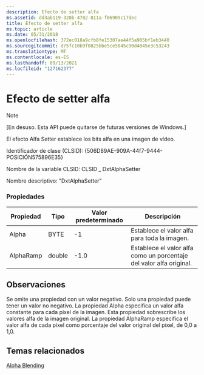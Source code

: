 ```yaml
---
description: Efecto de setter alfa
ms.assetid: dd3ab119-328b-4782-811a-f06909c17dec
title: Efecto de setter alfa
ms.topic: article
ms.date: 05/31/2018
ms.openlocfilehash: 372ec018a9cfb8fe15307ae44f5a905bf1eb3440
ms.sourcegitcommit: d75fc10b9f0825bbe5ce5045c90d4045e3c53243
ms.translationtype: MT
ms.contentlocale: es-ES
ms.lasthandoff: 09/13/2021
ms.locfileid: "127162377"
---
```

# <a name="alpha-setter-effect"></a>Efecto de setter alfa

> [!Note]  
> \[En desuso. Esta API puede quitarse de futuras versiones de Windows.\]

 

El efecto Alfa Setter establece los bits alfa en una imagen de vídeo.

Identificador de clase (CLSID): {506D89AE-909A-44f7-9444-POSICIÓN575896E35}

Nombre de la variable CLSID: CLSID \_ DxtAlphaSetter

Nombre descriptivo: "DxtAlphaSetter"

### <a name="properties"></a>Propiedades



| Propiedad  | Tipo   | Valor predeterminado | Descripción                                                 |
|-----------|--------|---------|-------------------------------------------------------------|
| Alpha     | BYTE   | -1      | Establece el valor alfa para toda la imagen.                        |
| AlphaRamp | double | -1.0    | Establece el valor alfa como un porcentaje del valor alfa original. |



 

## <a name="remarks"></a>Observaciones

Se omite una propiedad con un valor negativo. Solo una propiedad puede tener un valor no negativo. La propiedad Alpha especifica un valor alfa constante para cada píxel de la imagen. Esta propiedad sobrescribe los valores alfa de la imagen original. La propiedad AlphaRamp especifica el valor alfa de cada píxel como porcentaje del valor original del píxel, de 0,0 a 1,0.

## <a name="related-topics"></a>Temas relacionados

<dl> <dt>

[Alpha Blending](alpha-blending.md)
</dt> </dl>

 

 



